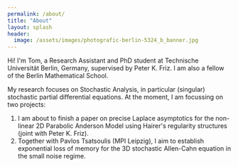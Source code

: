 ```yaml
---
permalink: /about/
title: "About"
layout: splash
header:
  image: /assets/images/photografic-berlin-5324_b_banner.jpg
---
```


Hi! I'm Tom, a Research Assistant and PhD student at Technische Universität Berlin, Germany, supervised by Peter K. Friz. I am also a fellow of the Berlin Mathematical School.

My research focuses on Stochastic Analysis, in particular (singular) stochastic partial differential equations. At the moment, I am focussing on two projects:

<ol>
  <li> I am about to finish a paper on precise Laplace asymptotics for the non-linear 2D Parabolic Anderson Model using Hairer's regularity structures (joint with Peter K. Friz). </li>
  <li> Together with Pavlos Tsatsoulis (MPI Leipzig), I aim to establish exponential loss of memory for the 3D stochastic Allen-Cahn equation in the small noise regime. </li>
</ol>  
